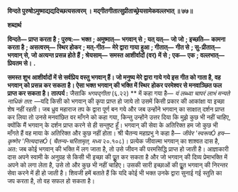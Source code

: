 **विन्दते पुरुषोऽमुष्माद्यद्यदिच्छत्यसत्वरम् ।** **मद्गीतगीतात्सुप्रीताच्छ्रेयसामेकवल्लभात् ॥ ७७॥** 

**शब्दार्थ** 

**विन्दते—** **प्राप्त करता है** **; पुरुष:—** **भक्त** **; अमुष्मात्—** **भगवान् से** **; यत् यत्—** **जो जो** **; इच्छति—** **कामना करता है** **; असत्वरम्—** **स्थिर होकर** **; मत्-गीत—** **मेरे द्वारा गाया हुआ** **; गीतात्—** **गीत से** **; सु-प्रीतात्—** **भगवान् से, जो अत्यन्त प्रसन्न होते हैं** **; श्रेयसाम्—** **समस्त आशीर्वादों (वर) में से** **; एक—** **एक** **; वल्लभात्—** **प्रियतम से।** **.** 

**समस्त शुभ आशीर्वादों में से सर्वप्रिय वस्तु भगवान् हैं। जो मनुष्य मेरे द्वारा गाये गये इस** **गीत को गाता है, वह भगवान् को प्रसन्न कर सकता है। ऐसा भक्त भगवान् की भक्ति में स्थिर** **होकर परमेश्वर से मनवाञ्छित फल प्राप्त कर सकता है।** **तात्पर्य :** जैसाकि *भगवद्गीता* (६.२२) ** में कहा गया है— *यं लब्ध्वा चापरं लाभं मन्यते नाधिकं* *तत:* —यदि किसी को भगवान् की कृपा प्राप्त हो जाये तो उसमें किसी प्रकार की आकांक्षा या इच्छा शेष नहीं रहती। जब ध्रुव महाराज तप के द्वारा पूर्ण बन गये और जब उन्होंने भगवान् का साक्षात् दर्शन प्राप्त कर लिया तो उनसे मनवांछित वर माँगने को कहा गया, किन्तु उन्होंने उत्तर दिया कि मुझे कुछ भी नहीं चाहिए, क्योंकि मैं भगवान् के दर्शन प्राप्त करने से ही सन्तुष्ट हूँ। भगवान् की सेवा के अतिरिक्त हम जो कुछ भी माँगते हैं वह माया के अतिरिक्त और कुछ नहीं होता। श्री चैतन्य महाप्रभु ने कहा है— *जीवेर 'स्वरूपÓ हय—कृष्णेर 'नित्यदासÓ* ( *चैतन्य-चरितामृत, मध्य* २०.१०८)। प्रत्येक जीवात्मा भगवान् का शाश्वत दास है, अत: जब कोई भगवान् की भक्ति में लग जाता है, तो उसे जीवन की परमसिद्धि प्राप्त हो जाती है। आज्ञाकारी दास अपने स्वामी के अनुग्रह से किसी भी इच्छा की पूॢत कर सकता है और जो भगवान् की दिव्य प्रेमाभक्ति में अपने को लगा लेता है, उसे तो और कुछ भी नहीं चाहिए। उसकी सारी इच्छाओं की पूॢत भगवान् की निरन्तर सेवा करने में ही हो जाती है। शिवजी हमें बताते हैं कि यदि कोई भी भक्त उनके द्वारा सुनाई गई स्तुति का जप करता है, तो वह सफल हो सकता है।  